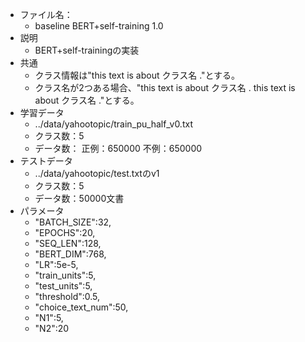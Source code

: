 - ファイル名：
    - baseline BERT+self-training 1.0
- 説明
    - BERT+self-trainingの実装
- 共通
    - クラス情報は"this text is about クラス名 ."とする。
    - クラス名が2つある場合、"this text is about クラス名 . this text is about クラス名 ."とする。
- 学習データ
    - ../data/yahootopic/train_pu_half_v0.txt
    - クラス数：5
    - データ数： 正例：650000 不例：650000
- テストデータ
    - ../data/yahootopic/test.txtのv1
    - クラス数：5
    - データ数：50000文書
- パラメータ
    - "BATCH_SIZE":32,
    - "EPOCHS":20,
    - "SEQ_LEN":128,
    - "BERT_DIM":768,
    - "LR":5e-5,
    - "train_units":5,
    - "test_units":5,
    - "threshold":0.5,
    - "choice_text_num":50,
    - "N1":5,
    - "N2":20